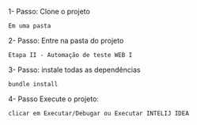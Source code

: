 

1- Passo: Clone o projeto

```
Em uma pasta
```

2- Passo: Entre na pasta do projeto

```
Etapa II - Automação de teste WEB I
```

3- Passo: instale todas as dependências

```
bundle install
```

4- Passo Execute o projeto:

```
clicar em Executar/Debugar ou Executar INTELIJ IDEA
